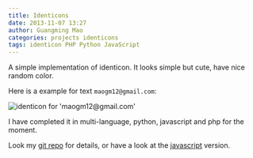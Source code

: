 ```yaml
---
title: Identicons
date: 2013-11-07 13:27
author: Guangming Mao
categories: projects identicons
tags: identicon PHP Python JavaScript
---
```


A simple implementation of identicon. It looks simple but cute, have nice random color.

Here is a example for text `maogm12@gmail.com`:

<img src="../../images/icon_128_128.bmp" alt="identicon for 'maogm12@gmail.com'" />

I have completed it in multi-language, python, javascript and php for the moment.

Look my [git repo][identicon_repo] for details, or have a look at the 
[javascript](./test_identicon.html) version.

[identicon_repo]: https://github.com/maogm12/identicons "maogm12/identicons"
